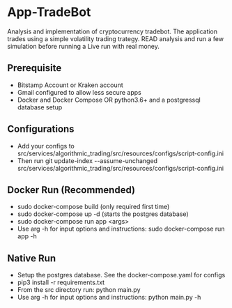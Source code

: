 # App-TradeBot
Analysis and implementation of cryptocurrency tradebot. The application trades using a simple volatility trading trategy. READ analysis and run a few simulation before running a Live run with real money. 

## Prerequisite 
* Bitstamp Account or Kraken account
* Gmail configured to allow less secure apps
* Docker and Docker Compose OR python3.6+ and a postgressql database setup

## Configurations
* Add your configs to src/services/algorithmic_trading/src/resources/configs/script-config.ini
* Then run git update-index --assume-unchanged src/services/algorithmic_trading/src/resources/configs/script-config.ini 

## Docker Run (Recommended)
* sudo docker-compose build (only required first time)
* sudo docker-compose up -d (starts the postgres database)
* sudo docker-compose run app \<args\>
* Use arg -h for input options and instructions: sudo docker-compose run app -h

## Native Run
* Setup the postgres database. See the docker-compose.yaml for configs
* pip3 install -r requirements.txt
* From the src directory run: python main.py
* Use arg -h for input options and instructions: python main.py -h
